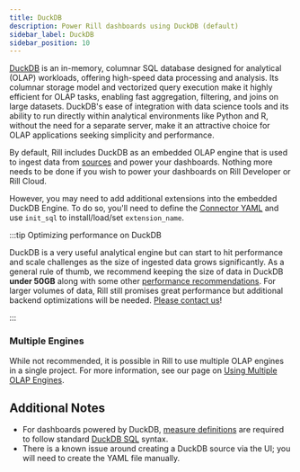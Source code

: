 ```yaml
---
title: DuckDB
description: Power Rill dashboards using DuckDB (default)
sidebar_label: DuckDB
sidebar_position: 10
---
```


[DuckDB](https://duckdb.org/why_duckdb.html) is an in-memory, columnar SQL database designed for analytical (OLAP) workloads, offering high-speed data processing and analysis. Its columnar storage model and vectorized query execution make it highly efficient for OLAP tasks, enabling fast aggregation, filtering, and joins on large datasets. DuckDB's ease of integration with data science tools and its ability to run directly within analytical environments like Python and R, without the need for a separate server, make it an attractive choice for OLAP applications seeking simplicity and performance.

By default, Rill includes DuckDB as an embedded OLAP engine that is used to ingest data from [sources](/connect) and power your dashboards. Nothing more needs to be done if you wish to power your dashboards on Rill Developer or Rill Cloud. 

However, you may need to add additional extensions into the embedded DuckDB Engine. To do so, you'll need to define the [Connector YAML](/reference/project-files/connectors#duckdb) and use `init_sql` to install/load/set `extension_name`.

:::tip Optimizing performance on DuckDB

DuckDB is a very useful analytical engine but can start to hit performance and scale challenges as the size of ingested data grows significantly. As a general rule of thumb, we recommend keeping the size of data in DuckDB **under 50GB** along with some other [performance recommendations](/guides/performance). For larger volumes of data, Rill still promises great performance but additional backend optimizations will be needed. [Please contact us](/contact)!

:::

### Multiple Engines 

While not recommended, it is possible in Rill to use multiple OLAP engines in a single project. For more information, see our page on [Using Multiple OLAP Engines](/connect/olap/multiple-olap).

## Additional Notes

- For dashboards powered by DuckDB, [measure definitions](/build/metrics-view/#measures) are required to follow standard [DuckDB SQL](https://duckdb.org/docs/sql/introduction) syntax.
- There is a known issue around creating a DuckDB source via the UI; you will need to create the YAML file manually.
